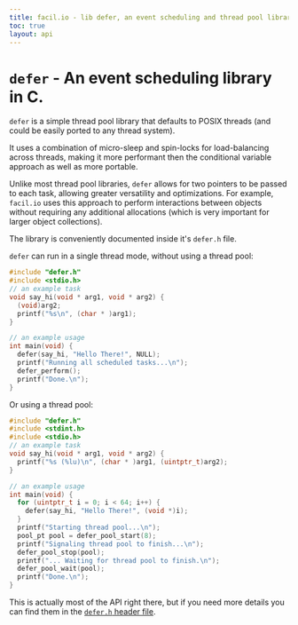 ```yaml
---
title: facil.io - lib defer, an event scheduling and thread pool library in C.
toc: true
layout: api
---
```

# `defer` - An event scheduling library in C.

`defer` is a simple thread pool library that defaults to POSIX threads (and could be easily ported to any thread system).

It uses a combination of micro-sleep and spin-locks for load-balancing across threads, making it more performant then the conditional variable approach as well as more portable.

Unlike most thread pool libraries, `defer` allows for two pointers to be passed to each task, allowing greater versatility and optimizations. For example, `facil.io` uses this approach to perform interactions between objects without requiring any additional allocations (which is very important for larger object collections).

The library is conveniently documented inside it's `defer.h` file.

`defer` can run in a single thread mode, without using a thread pool:

```c
#include "defer.h"
#include <stdio.h>
// an example task
void say_hi(void * arg1, void * arg2) {
  (void)arg2;
  printf("%s\n", (char * )arg1);
}

// an example usage
int main(void) {
  defer(say_hi, "Hello There!", NULL);
  printf("Running all scheduled tasks...\n");
  defer_perform();
  printf("Done.\n");
}
```

Or using a thread pool:

```c
#include "defer.h"
#include <stdint.h>
#include <stdio.h>
// an example task
void say_hi(void * arg1, void * arg2) {
  printf("%s (%lu)\n", (char * )arg1, (uintptr_t)arg2);
}

// an example usage
int main(void) {
  for (uintptr_t i = 0; i < 64; i++) {
    defer(say_hi, "Hello There!", (void *)i);
  }
  printf("Starting thread pool...\n");
  pool_pt pool = defer_pool_start(8);
  printf("Signaling thread pool to finish...\n");
  defer_pool_stop(pool);
  printf("... Waiting for thread pool to finish.\n");
  defer_pool_wait(pool);
  printf("Done.\n");
}
```

This is actually most of the API right there, but if you need more details you can find them in the [`defer.h` header file](https://github.com/boazsegev/facil.io/blob/master/lib/facil/core/defer.h).
